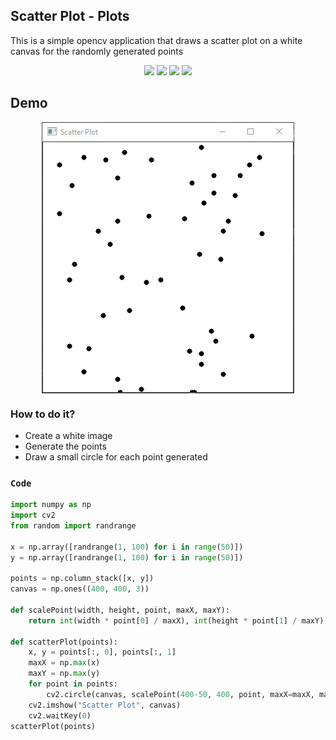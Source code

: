 ## Scatter Plot - Plots

This is a simple opencv application that draws a scatter plot on a white canvas for the randomly generated points

<p align="center">
<img src="https://img.shields.io/static/v1?label=language&message=python&color=green"/>
<img src="https://img.shields.io/static/v1?label=package&message=opencv&color=yellow"/>
<img src="https://img.shields.io/static/v1?label=package&message=numpy&color=blue"/>
<img src="https://img.shields.io/static/v1?label=package&message=random&color=red"/>
</p>

## Demo
<p align="center">
<img src="https://github.com/CrispenGari/Opencv-Python/blob/main/plots/01_Scatter_Plot/bandicam%202021-05-11%2019-13-56-460.jpg" alt="demo" align="center"/>
</p>

### How to do it?
* Create a white image
* Generate the points
* Draw a small circle for each point generated

### ``Code``
```python
import numpy as np
import cv2
from random import randrange

x = np.array([randrange(1, 100) for i in range(50)])
y = np.array([randrange(1, 100) for i in range(50)])

points = np.column_stack([x, y])
canvas = np.ones((400, 400, 3))

def scalePoint(width, height, point, maxX, maxY):
    return int(width * point[0] / maxX), int(height * point[1] / maxY)

def scatterPlot(points):
    x, y = points[:, 0], points[:, 1]
    maxX = np.max(x)
    maxY = np.max(y)
    for point in points:
        cv2.circle(canvas, scalePoint(400-50, 400, point, maxX=maxX, maxY=maxY), 4, (0, 0, 0), -1)
    cv2.imshow("Scatter Plot", canvas)
    cv2.waitKey(0)
scatterPlot(points)
```